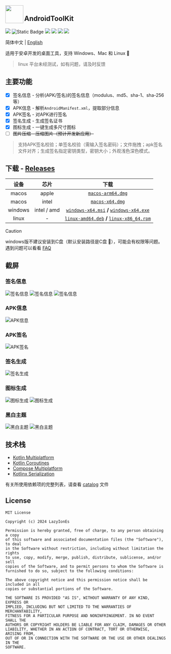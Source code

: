 <img src="/composeApp/launcher/icon.png" width="56" align="left" />

## AndroidToolKit

<p align="start">
<a href="https://opensource.org/license/mit"><img src="https://img.shields.io/github/license/LazyIonEs/AndroidToolKit?color=green"/></a>
<img alt="Static Badge" src="https://img.shields.io/badge/platform-%20macos%20%7C%20windows%20%7C%20linux%20-5776E0">
<a href="https://github.com/LazyIonEs/AndroidToolKit/actions"><img src="https://img.shields.io/github/actions/workflow/status/LazyIonEs/AndroidToolKit/build-release.yml"/></a>
<a href="https://github.com/LazyIonEs/AndroidToolKit/releases/latest"><img src="https://img.shields.io/github/downloads/LazyIonEs/AndroidToolKit/total?color=orange"/></a>
<a href="https://github.com/LazyIonEs/AndroidToolKit/releases/latest"><img src="https://img.shields.io/github/v/release/LazyIonEs/AndroidToolKit"/></a>
<a href="https://kotlinlang.org"><img src="https://img.shields.io/badge/kotlin-2.1.0-7a54f6"/></a>
</p>


<!-- ![GitHub Actions Workflow Status](https://img.shields.io/github/actions/workflow/status/LazyIonEs/AndroidToolKit/build-release.yml)
![GitHub Downloads (all assets, all releases)](https://img.shields.io/github/downloads/LazyIonEs/AndroidToolKit/total)
![GitHub Release](https://img.shields.io/github/v/release/LazyIonEs/AndroidToolKit)
![GitHub License](https://img.shields.io/github/license/LazyIonEs/AndroidToolKit)
![GitHub Downloads (all assets, latest release)](https://img.shields.io/github/downloads/LazyIonEs/AndroidToolKit/latest/total) -->

简体中文 | [English](./README_EN.md)

适用于安卓开发的桌面工具，支持 Windows、Mac 和 Linux  :tada:

> linux 平台未经测试，如有问题，请及时反馈

## 主要功能

- [x] 签名信息 - 分析(APK/签名)的签名信息（modulus、md5、sha-1、sha-256等）
- [x] APK信息 - 解析`AndroidManifest.xml`，提取部分信息
- [x] APK签名 - 对APK进行签名
- [x] 签名生成 - 生成签名证书
- [x] 图标生成 - 一键生成多尺寸图标
- [ ] ~~图片压缩 - 压缩图片（预计开发新应用）~~

> 支持APK签名校验；单签名校验（需输入签名密码）；文件拖拽；apk签名文件对齐；生成签名指定密钥类型，密钥大小；外观浅色深色模式。

## 下载 - [Releases](https://github.com/LazyIonEs/AndroidToolKit/releases/latest)

|   设备    |     芯片      |                                                                                                                                  下载                                                                                                                                   |
|:-------:|:-----------:|:---------------------------------------------------------------------------------------------------------------------------------------------------------------------------------------------------------------------------------------------------------------------:|
|  macos  |    apple    |                                                                    [`macos-arm64.dmg`](https://github.com/LazyIonEs/AndroidToolKit/releases/latest/download/AndroidToolKit-refs/heads/workflows-test-macos-arm64.dmg)                                                                     |
|  macos  |    intel    |                                                                      [`macos-x64.dmg`](https://github.com/LazyIonEs/AndroidToolKit/releases/latest/download/AndroidToolKit-refs/heads/workflows-test-macos-x64.dmg)                                                                       |
| windows | intel / amd |  [`windows-x64.msi`](https://github.com/LazyIonEs/AndroidToolKit/releases/latest/download/AndroidToolKit-refs/heads/workflows-test-windows-x64.msi) **/** [`windows-x64.exe`](https://github.com/LazyIonEs/AndroidToolKit/releases/latest/download/AndroidToolKit-refs/heads/workflows-test-windows-x64.exe)  |
|  linux  |      -      | [`linux-amd64.deb`](https://github.com/LazyIonEs/AndroidToolKit/releases/latest/download/AndroidToolKit-refs/heads/workflows-test-linux-amd64.deb) **/** [`linux-x86_64.rpm`](https://github.com/LazyIonEs/AndroidToolKit/releases/latest/download/AndroidToolKit-refs/heads/workflows-test-linux-x86_64.rpm) |

> [!CAUTION]
> windows版不建议安装到C盘（默认安装路径是C盘 :clown_face:），可能会有权限等问题。遇到问题可以看看 [FAQ](FAQ.md)

## 截屏

### 签名信息

![签名信息](screenshots/screenshot_signature_information_1.png)
![签名信息](screenshots/screenshot_signature_information_2.png)
![签名信息](screenshots/screenshot_signature_information_3.png)

### APK信息

![APK信息](screenshots/screenshot_apk_information_1.png)

### APK签名

![APK签名](screenshots/screenshot_apk_signature_1.png)

### 签名生成

![签名生成](screenshots/screenshot_signature_generation_1.png)

### 图标生成

![图标生成](screenshots/screenshot_icon_factory_1.png)
![图标生成](screenshots/screenshot_icon_factory_2.png)

### 黑白主题

![黑白主题](screenshots/screenshot_light.png)
![黑白主题](screenshots/screenshot_dark.png)

## 技术栈

- [Kotlin Multiplatform](https://kotlinlang.org/lp/multiplatform/)
- [Kotlin Coroutines](https://github.com/Kotlin/kotlinx.coroutines)
- [Compose Multiplatform](https://www.jetbrains.com/lp/compose-multiplatform/)
- [Kotlinx Serialization](https://github.com/Kotlin/kotlinx.serialization)

有关所使用依赖项的完整列表，请查看 [catalog](/gradle/libs.versions.toml) 文件

## License

```
MIT License

Copyright (c) 2024 LazyIonEs

Permission is hereby granted, free of charge, to any person obtaining a copy
of this software and associated documentation files (the "Software"), to deal
in the Software without restriction, including without limitation the rights
to use, copy, modify, merge, publish, distribute, sublicense, and/or sell
copies of the Software, and to permit persons to whom the Software is
furnished to do so, subject to the following conditions:

The above copyright notice and this permission notice shall be included in all
copies or substantial portions of the Software.

THE SOFTWARE IS PROVIDED "AS IS", WITHOUT WARRANTY OF ANY KIND, EXPRESS OR
IMPLIED, INCLUDING BUT NOT LIMITED TO THE WARRANTIES OF MERCHANTABILITY,
FITNESS FOR A PARTICULAR PURPOSE AND NONINFRINGEMENT. IN NO EVENT SHALL THE
AUTHORS OR COPYRIGHT HOLDERS BE LIABLE FOR ANY CLAIM, DAMAGES OR OTHER
LIABILITY, WHETHER IN AN ACTION OF CONTRACT, TORT OR OTHERWISE, ARISING FROM,
OUT OF OR IN CONNECTION WITH THE SOFTWARE OR THE USE OR OTHER DEALINGS IN THE
SOFTWARE.
```
